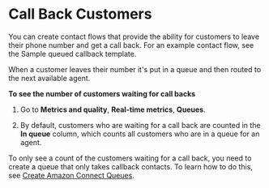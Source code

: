 # Call Back Customers<a name="call-back"></a>

You can create contact flows that provide the ability for customers to leave their phone number and get a call back\. For an example contact flow, see the Sample queued callback template\. 

When a customer leaves their number it's put in a queue and then routed to the next available agent\.

**To see the number of customers waiting for call backs**

1. Go to **Metrics and quality**, **Real\-time metrics**, **Queues**\.

1. By default, customers who are waiting for a call back are counted in the **In queue** column, which counts all customers who are in a queue for an agent\.

To only see a count of the customers waiting for a call back, you need to create a queue that only takes callback contacts\. To learn how to do this, see [Create Amazon Connect Queues](connect-queues.md)\.